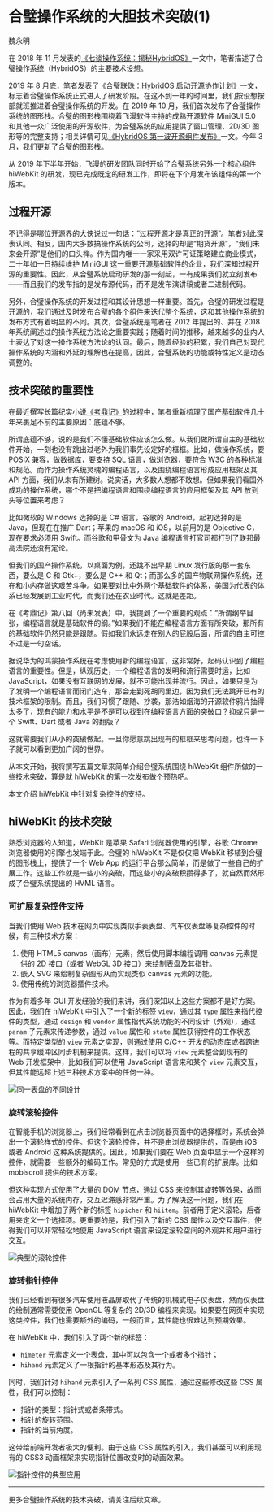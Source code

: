 # 合璧操作系统的大胆技术突破(1)

魏永明

在 2018 年 11 月发表的[《七谈操作系统：揭秘HybridOS》](https://mp.weixin.qq.com/s?__biz=MzA5MTYwNTA3MA==&amp;mid=2651104264&amp;idx=1&amp;sn=87f5a883729d1898987420ae7bf6a37b&amp;chksm=8b89d529bcfe5c3f089fe1d05697cf219bd717adf1337ec99798e5147d0213a3bea0af07e084&token=426220509&lang=zh_CN#rd)一文中，笔者描述了合璧操作系统（HybridOS）的主要技术设想。

2019 年 8 月底，笔者发表了[《合璧联珠：HybridOS 启动开源协作计划》](https://mp.weixin.qq.com/s?__biz=MzA5MTYwNTA3MA==&mid=2651104322&idx=1&sn=f3bec419f829f7846a240fddc335087c&chksm=8b89d563bcfe5c75d21165717e37cd87be95a0df054b16873ea2706c0bc4db4a7775e26acac9&token=426220509&lang=zh_CN#rd)一文，标志着合璧操作系统正式进入了研发阶段。在这不到一年的时间里，我们按设想按部就班推进着合璧操作系统的开发。在 2019 年 10 月，我们首次发布了合璧操作系统的图形栈。合璧的图形栈围绕着飞漫软件主持的成熟开源软件 MiniGUI 5.0 和其他一众广泛使用的开源软件，为合璧系统的应用提供了窗口管理、2D/3D 图形等的完整支持；相关详情可见[《HybridOS 第一波开源组件发布》](https://mp.weixin.qq.com/s?__biz=MzA5MTYwNTA3MA==&mid=2651104353&idx=1&sn=b6d537de5e672bb70b19e38d76d449c7&chksm=8b89d540bcfe5c5625f708556f0143eb9983e6df070f76d4e2d4de7841752ba91384bbe207c3&token=426220509&lang=zh_CN#rd)一文。今年 3 月，我们更新了合璧的图形栈。

从 2019 年下半年开始，飞漫的研发团队同时开始了合璧系统另外一个核心组件 hiWebKit 的研发，现已完成既定的研发工作，即将在下个月发布该组件的第一个版本。

## 过程开源

不记得是哪位开源界的大侠说过一句话：“过程开源才是真正的开源”。笔者对此深表认同。相反，国内大多数搞操作系统的公司，选择的却是“期货开源”，“我们未来会开源”是他们的口头禅。作为国内唯一一家采用双许可证策略建立商业模式，二十年如一日持续维护 MiniGUI 这一重要开源基础软件的企业，我们深知过程开源的重要性。因此，从合璧系统启动研发的那一刻起，一有成果我们就立刻发布——而且我们的发布指的是发布源代码，而不是发布演讲稿或者二进制代码。

另外，合璧操作系统的开发过程和其设计思想一样重要。首先，合璧的研发过程是开源的，我们通过及时发布合璧的各个组件来迭代整个系统，这和其他操作系统的发布方式有着明显的不同。其次，合璧系统是笔者在 2012 年提出的、并在 2018 年系统阐述过的操作系统方法论之重要实践；随着时间的推移，越来越多的业内人士表达了对这一操作系统方法论的认同。最后，随着经验的积累，我们自己对现代操作系统的内涵和外延的理解也在提高，因此，合璧系统的功能或特性定义是动态调整的。

## 技术突破的重要性

在最近撰写长篇纪实小说[《考鼎记》](https://mp.weixin.qq.com/mp/appmsgalbum?action=getalbum&album_id=1420920902291947520&__biz=MzA5MTYwNTA3MA==#wechat_redirect)的过程中，笔者重新梳理了国产基础软件几十年来裹足不前的主要原因：底蕴不够。

所谓底蕴不够，说的是我们不懂基础软件应该怎么做。从我们做所谓自主的基础软件开始，一刻也没有跳出过老外为我们事先设定好的框框。比如，做操作系统，要 POSIX 兼容，做数据库，要支持 SQL 语言，做浏览器，要符合 W3C 的各种标准和规范。而作为操作系统灵魂的编程语言，以及围绕编程语言形成应用框架及其 API 方面，我们从未有所建树。说实话，大多数人想都不敢想。但如果我们看国外成功的操作系统，哪个不是把编程语言和围绕编程语言的应用框架及其 API 放到头等位置来考虑？

比如微软的 Windows 选择的是 C# 语言，谷歌的 Android，起初选择的是 Java，但现在在推广 Dart；苹果的 macOS 和 iOS，以前用的是 Objective C，现在要求必须用 Swift。而谷歌和甲骨文为 Java 编程语言打官司都打到了联邦最高法院还没有定论。

但我们的国产操作系统，以桌面为例，还跳不出早期 Linux 发行版的那一套东西，要么是 C 和 Gtk+，要么是 C++ 和 Qt；而那么多的国产物联网操作系统，还在和小内存做这艰苦斗争。如果要对比中外两个基础软件的体系，美国为代表的体系已经发展到工业时代，而我们还在农业时代。这就是差距。

在《考鼎记》第八回（尚未发表）中，我提到了一个重要的观点：“所谓纲举目张，编程语言就是基础软件的纲。”如果我们不能在编程语言方面有所突破，那所有的基础软件仍然只能是跟随。假如我们永远走在别人的屁股后面，所谓的自主可控不过是一句空话。

据说华为的鸿蒙操作系统在考虑使用新的编程语言，这非常好，起码认识到了编程语言的重要性。但是，纵观历史，一个编程语言的发明和流行需要时运，比如 JavaScript，如果没有互联网的发展，就不可能出现并流行。因此，如果只是为了发明一个编程语言而闭门造车，那会走到死胡同里边，因为我们无法跳开已有的技术框架的限制。而且，我们习惯了跟随、抄袭，那浩如烟海的开源软件鸦片抽得太多了，现有的能力和水平是不是可以找到在编程语言方面的突破口？抑或只是一个 Swift、Dart 或者 Java 的翻版？

这就需要我们从小的突破做起。一旦你愿意跳出现有的框框来思考问题，也许一下子就可以看到更加广阔的世界。

从本文开始，我将撰写五篇文章来简单介绍合璧系统围绕 hiWebKit 组件所做的一些技术突破，算是就 hiWebKit 的第一次发布做个预热吧。

本文介绍 hiWebKit 中针对复杂控件的支持。

## hiWebKit 的技术突破

熟悉浏览器的人知道，WebKit 是苹果 Safari 浏览器使用的引擎，谷歌 Chrome 浏览器使用的引擎也发端于此。合璧的 hiWebKit 不是仅仅把 WebKit 移植到合璧的图形栈上，提供了一个 Web App 的运行平台那么简单，而是做了一些自己的扩展工作。这些工作就是一些小的突破，而这些小的突破积攒得多了，就自然而然形成了合璧系统提出的 HVML 语言。

### 可扩展复杂控件支持

当我们使用 Web 技术在网页中实现类似手表表盘、汽车仪表盘等复杂控件的时候，有三种技术方案：

1. 使用 HTML5 canvas（画布）元素，然后使用脚本编程调用 canvas 元素提供的 2D 接口（或者 WebGL 3D 接口）来绘制表盘及其指针。
1. 嵌入 SVG 来绘制复杂图形从而实现类似 canvas 元素的功能。
1. 使用传统的浏览器插件技术。

作为有着多年 GUI 开发经验的我们来讲，我们深知以上这些方案都不是好方案。因此，我们在 hiWebKit 中引入了一个新的标签 `view`，通过其 `type` 属性来指代控件的类型，通过 `design` 和 `vendor` 属性指代系统功能的不同设计（外观），通过 `param` 子元素来传递参数，通过 `value` 属性和 `state` 属性获得控件的工作状态等。而特定类型的 `view` 元素之实现，则通过使用 C/C++ 开发的动态库或者跨进程的共享缓冲区同步机制来提供。这样，我们可以将 `view` 元素整合到现有的 Web 开发框架中，比如我们可以使用 JavaScript 语言来和某个 `view` 元素交互，但其性能远超上述三种技术方案中的任何一种。

![同一表盘的不同设计](https://gitlab.fmsoft.cn/patents/hvml/raw/master/view/figure-1.png)

### 旋转滚轮控件

在智能手机的浏览器上，我们经常看到在点击浏览器页面中的选择框时，系统会弹出一个滚轮样式的控件。但这个滚轮控件，并不是由浏览器提供的，而是由 iOS 或者 Android 这种系统提供的。因此，如果我们要在 Web 页面中显示一个这样的控件，就需要一些额外的编码工作。常见的方式是使用一些已有的扩展库。比如 mobiscroll 提供的技术方案。

但这种实现方式使用了大量的 DOM 节点，通过 CSS 来控制其旋转等效果，故而会占用大量的系统内存，交互迟滞感非常严重。为了解决这一问题，我们在 hiWebKit 中增加了两个新的标签 `hipicher` 和 `hiitem`。前者用于定义滚轮，后者用来定义一个选择项。更重要的是，我们引入了新的 CSS 属性以及交互事件，使得我们可以非常轻松地使用 JavaScript 语言来设定滚轮空间的外观并和用户进行交互。

![典型的滚轮控件](https://gitlab.fmsoft.cn/patents/hvml/raw/master/picker/figure-1.jpg)

### 旋转指针控件

我们已经看到有很多汽车使用液晶屏取代了传统的机械式电子仪表盘，然而仪表盘的绘制通常需要使用 OpenGL 等复杂的 2D/3D 编程来实现。如果要在网页中实现这类控件，我们也需要额外的编码，一般而言，其性能也很难达到预期效果。

在 hiWebKit 中，我们引入了两个新的标签：

- `himeter` 元素定义一个表盘，其中可以包含一个或者多个指针；
- `hihand` 元素定义了一根指针的基本形态及其行为。

同时，我们针对 `hihand` 元素引入了一系列 CSS 属性，通过这些修改这些 CSS 属性，我们可以控制：

- 指针的类型：指针式或者条带式。
- 指针的旋转范围。
- 指针的当前角度。

这带给前端开发者极大的便利。由于这些 CSS 属性的引入，我们甚至可以利用现有的 CSS3 动画框架来实现指针位置改变时的动画效果。

![指针控件的典型应用](https://gitlab.fmsoft.cn/patents/hvml/raw/master/needle-hand/figure.png)

---

更多合璧操作系统的技术突破，请关注后续文章。

